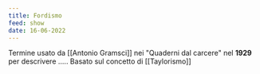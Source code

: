 ```yaml
---
title: Fordismo 
feed: show
date: 16-06-2022
---
```


Termine usato da [[Antonio Gramsci]] nei "Quaderni dal carcere" nel **1929** per descrivere ..... Basato sul concetto di [[Taylorismo]]